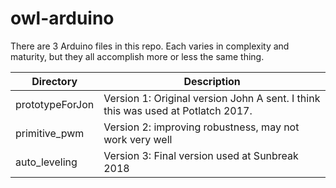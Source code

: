# owl-arduino

There are 3 Arduino files in this repo. Each varies in complexity and maturity, but they all accomplish more or less the same thing.

|Directory|Description|
|---------|-----------|
|prototypeForJon|Version 1: Original version John A sent. I think this was used at Potlatch 2017.|
|primitive_pwm|Version 2: improving robustness, may not work very well|
|auto_leveling|Version 3: Final version used at Sunbreak 2018|
